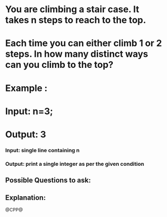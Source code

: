 # You are climbing a stair case. It takes n steps to reach to the top.

# Each time you can either climb 1 or 2 steps. In how many distinct ways can you climb to the top?

# Example :
# Input: n=3;
# Output: 3
### Input: single line containing n
### Output: print a single integer as per the given condition

## Possible Questions to ask:

## Explanation:

@CPP@
